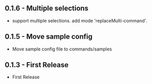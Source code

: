 ## 0.1.6 - Multiple selections
* support multiple selections. add mode 'replaceMulti-command'.
## 0.1.5 - Move sample config
* Move sample config file to commands/samples
## 0.1.3 - First Release
* First Release
